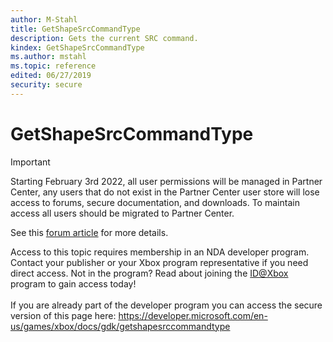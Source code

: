 ```yaml
---
author: M-Stahl
title: GetShapeSrcCommandType
description: Gets the current SRC command.
kindex: GetShapeSrcCommandType
ms.author: mstahl
ms.topic: reference
edited: 06/27/2019
security: secure
---
```


# GetShapeSrcCommandType
> [!IMPORTANT]
> Starting February 3rd 2022, all user permissions will be managed in Partner Center, any users that do not exist in the Partner Center user store will lose access to forums, secure documentation, and downloads. To maintain access all users should be migrated to Partner Center. <p></p>See this <a href="https://forums.xboxlive.com/articles/132187/breaking-change-user-access-for-forums-secure-docu.html">forum article</a> for more details.  

 Access to this topic requires membership in an NDA developer program. Contact your publisher or your Xbox program representative if you need direct access. Not in the program? Read about joining the <a href="https://www.xbox.com/Developers/id">ID@Xbox</a> program to gain access today!  <br/><br/>If you are already part of the developer program you can access the secure version of this page here: <a target="_blank" href="https://developer.microsoft.com/en-us/games/xbox/docs/gdk/getshapesrccommandtype">https://developer.microsoft.com/en-us/games/xbox/docs/gdk/getshapesrccommandtype</a>